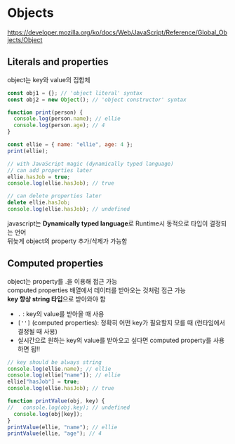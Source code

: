 # Objects

https://developer.mozilla.org/ko/docs/Web/JavaScript/Reference/Global_Objects/Object


## Literals and properties
object는 key와 value의 집합체
```javascript
const obj1 = {}; // 'object literal' syntax
const obj2 = new Object(); // 'object constructor' syntax

function print(person) {
  console.log(person.name); // ellie
  console.log(person.age); // 4
}

const ellie = { name: "ellie", age: 4 };
print(ellie);

// with JavaScript magic (dynamically typed language)
// can add properties later
ellie.hasJob = true;
console.log(ellie.hasJob); // true

// can delete properties later
delete ellie.hasJob;
console.log(ellie.hasJob); // undefined
```
javascript는 **Dynamically typed language**로 Runtime시 동적으로 타입이 결정되는 언어   
뒤늦게 object의 property 추가/삭제가 가능함 
<br/> 

## Computed properties 
object는 property를 .을 이용해 접근 가능   
computed properties 배열에서 데이터를 받아오는 것처럼 접근 가능    
**key 항상 string 타입**으로 받아와야 함  
- `.` : key의 value를 받아올 때 사용 
- `['']` (computed properties): 정확히 어떤 key가 필요할지 모를 때 (런타임에서 결정될 때 사용)  
- 실시간으로 원하는 key의 value를 받아오고 싶다면 computed property를 사용하면 됨!!  
```javascript
// key should be always string
console.log(ellie.name); // ellie
console.log(ellie["name"]); // ellie
ellie["hasJob"] = true;
console.log(ellie.hasJob); // true  

function printValue(obj, key) {
//   console.log(obj.key); // undefined
  console.log(obj[key]); 
}
printValue(ellie, "name"); // ellie
printValue(ellie, "age"); // 4
```
<br/>

























